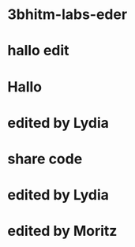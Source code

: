 # 3bhitm-labs-eder

# hallo edit

# Hallo

# edited by Lydia

# share code

# edited by Lydia

# edited by Moritz
